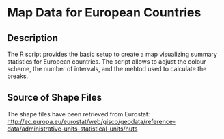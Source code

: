 # Map Data for European Countries

## Description
The R script provides the basic setup to create a map visualizing summary statistics for European countries. The script allows to adjust the colour scheme, the number of intervals, and the mehtod used to calculate the breaks.

## Source of Shape Files
The shape files have been retrieved from Eurostat:
http://ec.europa.eu/eurostat/web/gisco/geodata/reference-data/administrative-units-statistical-units/nuts

